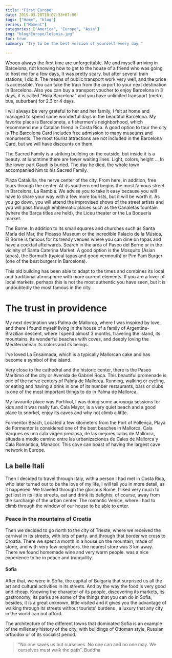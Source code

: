 ```yaml
---
title: "First Europe"
date: 2019-03-28T10:07:33+07:00
tags: ["Home", "blog"]
series: ["Moment"]
categories: ["America", "Europe", "Asia"]
img: "blog/Europe/letonia.jpg"
toc: true
summary: "Try to be the best version of yourself every day "

---
```


Woooo always the first time are unforgettable. Me and myself arriving in Barcelona, not knowing how to get to the house of a friend who was going to host me for a few days, It was pretty scary, but after several train stations, I did it. The means of public transport work very well, and the price is accessible. You can take the train from the airport to your next destination in Barcelona. Also you can buy a transport voucher to enjoy Barcelona in 3 days, it is called "Hola Barcelona" and you have unlimited transport (metro, bus, suburban) for 2.3 or 4 days.

I will always be very grateful to her and her family, I felt at home and managed to spend some wonderful days in the  beautiful Barcelona.
My favorite place is Barceloneta, a fishermen's neighborhood, which  recommend me a Catalan friend in Costa Rica. A good option to tour the city is The Barcelona Card includes free admission to many museums and monuments. The most tourist attractions are not included in the Barcelona Card, but we will have discounts on them.

The Sacred Family is a striking building on the outside, but inside it is a beauty. at lunchtime there are fewer waiting lines. Light, colors, height ... In the lower part Gaudí is buried. The day he died, the whole town accompanied him to his Sacred Family.


Plaza Cataluña, the nerve center of the city. From here, in addition, free tours through the center. At its southern end begins the most famous street in Barcelona, La Rambla. We advise you to take it easy because you will have to share your way with a few more tourists, but it will be worth it. As you go down, you will attend the improvised shows of the street artists and you will pass through emblematic places such as the Canaletas fountain (where the Barça titles are held), the Liceu theater or the La Boquería market.

The Borne. In addition to its small squares and churches such as Santa María del Mar, the Picasso Museum or the incredible Palacio de la Música, El Borne is famous for its trendy venues where you can dine on tapas and have a cocktail afterwards. Search in the area of Paseo del Borne or in the vicinity of Santa Caterina Market. A good option is the Mosquito (Asian tapas), the Bormuth (typical tapas and good vermouth) or Pim Pam Burger (one of the best burgers in Barcelona).

This old building has been able to adapt to the times and combines its local and traditional atmosphere with more current elements. If you are a lover of local markets, perhaps this is not the most authentic you have seen, but it is undoubtedly the most famous in the city.

# The trust in providence

My next destination was Palma de Mallorca, where I was inspired by love, and there I found myself living in the house of a family of Argentine-Brazilian descent, where I spend almost 3 months, traveling the island, its mountains, its wonderful beaches with coves, and deeply loving the Mediterranean its colors and its beings.

I've loved La Ensaimada, which is a typically Mallorcan cake and has become a symbol of the island.

Very close to the cathedral and the historic center, there is the Paseo Marítimo of the city or Avenida de Gabriel Roca. This beautiful promenade is one of the nerve centers of Palma de Mallorca. Running, walking or cycling, or eating and having a drink in one of its number restaurants, bars or clubs is one of the most important things to do in Palma de Mallorca.

My favourite place was Portilxol, I was doing some acroyoga sessions for kids and it was really fun. 
Cala Mayor,  is a very quiet beach and a good place to snorkel, enjoy its caves and why not climb a little.

Formentor Beach, Located a few kilometers from the Port of Pollença, Playa de Formentor is considered one of the best beaches in Mallorca.
Cala Varques es una cala virgen preciosa, de las mejores calas de Mallorca, situada a medio camino entre las urbanizaciones de Cales de Mallorca y Cala Romántica, Manacor. This cove can boast of having the largest cave network in Europe.

## La belle Itali

Then I decided to travel through Italy, with a person I had met in Costa Rica, who later turned out to be the love of my life, I will tell you in more detail, as it happened.
We traveled through the glorious Rome, I liked very much to get lost in its little streets, eat and drink its delights, of course, away from the surcharge of the urban center.
The romantic Venice, where I had to climb through the window of our house to be able to enter. 

### Peace in the mountains of Croatia

Then we  decided to go north to the city of Trieste, where we received the carnival in its streets, with lots of party. and through that border we cross to Croatia.
There we spent a month in a house on the mountain, made of stone, and with very few neighbors. the nearest store was 3 km away. There we found homemade wine and very warm people.  was a nice experience to be in peace and tranquility.

#### Sofia 

After that, we were in Sofia, the capital of Bulgaria that surprised us all the art and cultural activities in its streets. And by the way the food is very good and cheap. Knowing the character of its people, discovering its markets, its gastronomy, its parks are some of the things that you can do in Sofia, besides, it is a great unknown, little visited and it gives you the advantage of walking through its streets without tourists' burdens , a luxury that any city in the world can not afford.

The architecture of the different towns that dominated Sofia is an example of the millenary history of the city, with buildings of Ottoman style, Russian orthodox or of its socialist period.

> "No one saves us but ourselves. No one can and no one may. We ourselves must walk the path". Buddha